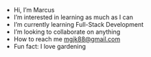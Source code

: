 - Hi, I’m Marcus
- I’m interested in learning as much as I can
- I’m currently learning Full-Stack Development
- I’m looking to collaborate on anything
- How to reach me mgjk88@gmail.com
- Fun fact: I love gardening

<!---
mgjk88/mgjk88 is a ✨ special ✨ repository because its `README.md` (this file) appears on your GitHub profile.
You can click the Preview link to take a look at your changes.
--->

